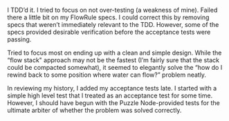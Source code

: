 I TDD’d it. I tried to focus on not over-testing (a weakness of mine).  Failed there a little bit on my FlowRule specs.  I could correct this by removing specs that weren’t immediately relevant to the TDD.  However, some of the specs provided desirable verification before the acceptance tests were passing.

Tried to focus most on ending up with a clean and simple design.  While the “flow stack" approach may not be the fastest (I’m fairly sure that the stack could be compacted somewhat), it seemed to elegantly solve the “how do I rewind back to some position where water can flow?” problem neatly.

In reviewing my history, I added my acceptance tests late.  I started with a simple high level test that I treated as an acceptance test for some time.  However, I should have begun with the Puzzle Node-provided tests for the ultimate arbiter of whether the problem was solved correctly.


